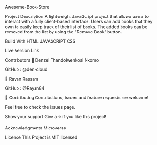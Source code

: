 Awesome-Book-Store

Project Description
A lightweight JavaScript project that allows users to interact with a fully client-based interface. Users can add books that they own to easily keep track of their list of books. The added books can be removed from the list by using the "Remove Book" button.

Build With
HTML
JAVASCRIPT
CSS

Live Version Link


Contributors
👤 Denzel Thandolwenkosi Nkomo

GitHub : @den-cloud

👤 Rayan Rassam

GitHub : @Rayan84

🤝 Contributing
Contributions, issues and feature requests are welcome!

Feel free to check the issues page.

Show your support
Give a ⭐️ if you like this project!

Acknowledgments
Microverse

Licence
This Project is MIT licensed